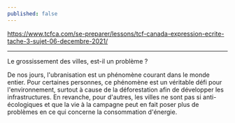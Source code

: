 ```yaml
---
published: false
---
```

https://www.tcfca.com/se-preparer/lessons/tcf-canada-expression-ecrite-tache-3-sujet-06-decembre-2021/

---

Le grossissement des villes, est-il un problème ?

De nos jours, l'ubranisation est un phénomène courant dans le monde entier. Pour certaines personnes, ce phénomène est un véritable défi pour l'environnement, surtout à cause de la déforestation afin de développer les infrastructures. En revanche, pour d'autres, les villes ne sont pas si anti-écologiques et que la vie à la campagne peut en fait poser plus de problèmes en ce qui concerne la consommation d'énergie.

